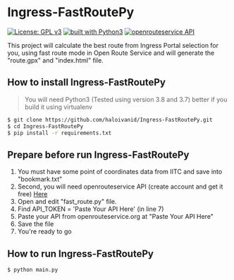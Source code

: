 # Ingress-FastRoutePy
[![License: GPL v3](https://img.shields.io/badge/License-GPL%20v3-green.svg)](https://www.gnu.org/licenses/gpl-3.0)
[![built with Python3](https://img.shields.io/badge/built%20with-Python3-blue.svg)](https://www.python.org/)
[![openrouteservice API](https://img.shields.io/badge/openrouteservice-API-red.svg)](https://openrouteservice.org/)

This project will calculate the best route from Ingress Portal selection for you, using fast route mode in Open Route Service and will generate the "route.gpx" and "index.html" file.

## How to install Ingress-FastRoutePy
> You will need Python3 (Tested using version 3.8 and 3.7) better if you build it using virtualenv
```sh
$ git clone https://github.com/haloivanid/Ingress-FastRoutePy.git
$ cd Ingress-FastRoutePy
$ pip install -r requirements.txt
```

## Prepare before run Ingress-FastRoutePy
1. You must have some point of coordinates data from IITC and save into "bookmark.txt"
2. Second, you will need openrouteservice API (create account and get it free) [Here](https://openrouteservice.org/dev/#/signup)
3. Open and edit "fast_route.py" file.
4. Find API_TOKEN = 'Paste Your API Here' (in line 7)
5. Paste your API from openrouteservice.org at "Paste Your API Here"
6. Save the file
7. You're ready to go

## How to run Ingress-FastRoutePy
```sh
$ python main.py
```
